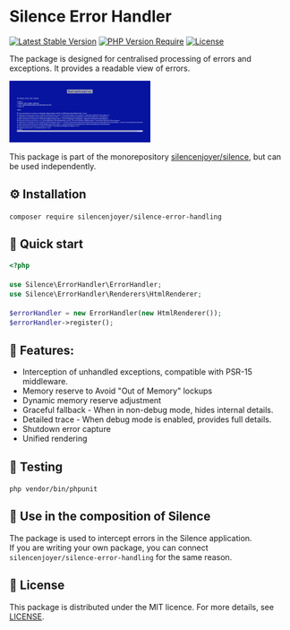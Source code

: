# Silence Error Handler

[![Latest Stable Version](https://img.shields.io/packagist/v/silencenjoyer/silence-error-handling.svg)](https://packagist.org/packages/silencenjoyer/silence-error-handling)
[![PHP Version Require](https://img.shields.io/packagist/php-v/silencenjoyer/silence-error-handling.svg)](https://packagist.org/packages/silencenjoyer/silence-error-handling)
[![License](https://img.shields.io/github/license/silencenjoyer/silence-error-handling)](LICENSE.md)

The package is designed for centralised processing of errors and exceptions. It provides a readable view of errors.

<img src="docs/img/error_base_template.png" alt="Base Template Example" width="50%">

This package is part of the monorepository [silencenjoyer/silence](https://github.com/silencenjoyer/silence), but can be used independently.

## ⚙️ Installation

``
composer require silencenjoyer/silence-error-handling
``

## 🚀 Quick start

```php
<?php

use Silence\ErrorHandler\ErrorHandler;
use Silence\ErrorHandler\Renderers\HtmlRenderer;

$errorHandler = new ErrorHandler(new HtmlRenderer());
$errorHandler->register();
```

## 🧱 Features:
- Interception of unhandled exceptions, compatible with PSR-15 middleware.
- Memory reserve to Avoid "Out of Memory" lockups
- Dynamic memory reserve adjustment
- Graceful fallback - When in non-debug mode, hides internal details.
- Detailed trace - When debug mode is enabled, provides full details.
- Shutdown error capture
- Unified rendering

## 🧪 Testing
``
php vendor/bin/phpunit
``

## 🧩 Use in the composition of Silence
The package is used to intercept errors in the Silence application.  
If you are writing your own package, you can connect ``silencenjoyer/silence-error-handling`` for the same reason.

## 📄 License
This package is distributed under the MIT licence. For more details, see [LICENSE](LICENSE.md).
